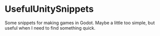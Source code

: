 <h1>UsefulUnitySnippets</h1>
<p>Some snippets for making games in Godot. Maybe a little too simple, but useful when I need to find something quick.</p>
